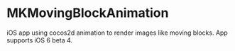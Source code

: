 MKMovingBlockAnimation
======================

iOS app using cocos2d animation to render images like moving blocks.
App supports iOS 6 beta 4.